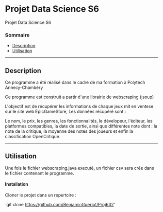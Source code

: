 # Projet Data Science S6
Projet Data Science S6

### Sommaire 

- [Description](#description)
- [Utilisation](#utilisation)

---
## Description

Ce programme a été réalisé dans le cadre de ma formation à Polytech Annecy-Chambéry 

Ce programme est construit a partir d'une librairie de webscraping (jsoup)

L'objectif est de récupérer les informations de chaque jeux mit en ventese sur le site web EpicGameStore,
Les données récupéré sont :

Le nom, le prix, les genres, les fonctionnalités, le dévelopeur, l'éditeur, les platformes compatibles, la date de sortie,
ainsi que différentes note dont : la note de la critique, la moyenne des notes des joueurs et enfin la classification OpenCritique.

---
## Utilisation

Une fois le fichier webscraping.java executé, un fichier csv sera crée dans le fichier contenant le programme.

#### Installation

Cloner le projet dans un repertoire : 

`git  clone https://github.com/BenjaminGueriot/Proj632'

